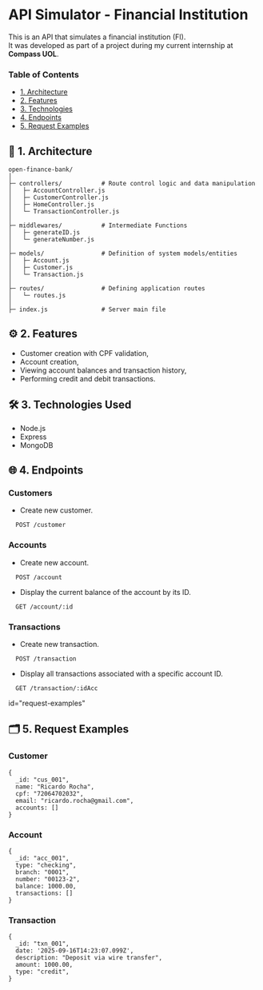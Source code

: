 # API Simulator - Financial Institution

This is an API that simulates a financial institution (FI).  
It was developed as part of a project during my current internship at **Compass UOL**.

### Table of Contents

- [1. Architecture](#architecture)
- [2. Features](#features)
- [3. Technologies](#technologies-used)
- [4. Endpoints](#endpoints)
- [5. Request Examples](#request-examples)

<a id="architecture"></a>
## 📂 1. Architecture

```
open-finance-bank/
│
├─ controllers/           # Route control logic and data manipulation
│   ├─ AccountController.js
│   ├─ CustomerController.js
│   ├─ HomeController.js
│   └─ TransactionController.js
│
├─ middlewares/           # Intermediate Functions
│   ├─ generateID.js
│   └─ generateNumber.js
│
├─ models/                # Definition of system models/entities
│   ├─ Account.js
│   ├─ Customer.js
│   └─ Transaction.js
│
├─ routes/                # Defining application routes
│   └─ routes.js
│
├─ index.js               # Server main file

```

<a id="features"></a>
## ⚙️ 2. Features

- Customer creation with CPF validation,
- Account creation,
- Viewing account balances and transaction history,
- Performing credit and debit transactions.

<a id="technologies-used"></a>
## 🛠️ 3. Technologies Used

- Node.js
- Express
- MongoDB

<a id="endpoints"></a>
## 🌐 4. Endpoints

### Customers
- Create new customer.
```
  POST /customer
```

### Accounts
- Create new account.
```
  POST /account
```
- Display the current balance of the account by its ID.
```
  GET /account/:id
```

### Transactions
- Create new transaction.
```
  POST /transaction
```
- Display all transactions associated with a specific account ID.
```
  GET /transaction/:idAcc
```

<a>id="request-examples"</a>
## 🗂️ 5. Request Examples

### Customer

```
{
  _id: "cus_001",
  name: "Ricardo Rocha",
  cpf: "72064702032",
  email: "ricardo.rocha@gmail.com",
  accounts: []
}
```

### Account

```
{
  _id: "acc_001",
  type: "checking",
  branch: "0001",
  number: "00123-2",
  balance: 1000.00,
  transactions: []
}
```

### Transaction

```
{
  _id: "txn_001",
  date: '2025-09-16T14:23:07.099Z',
  description: "Deposit via wire transfer",
  amount: 1000.00,
  type: "credit",
}
```
